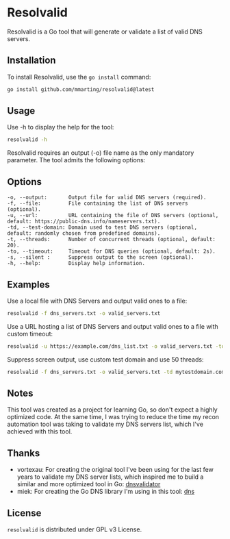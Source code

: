# Resolvalid

Resolvalid is a Go tool that will generate or validate a list of valid DNS servers.

## Installation

To install Resolvalid, use the `go install` command:

```sh
go install github.com/mmarting/resolvalid@latest
```

## Usage

Use -h to display the help for the tool:

```sh
resolvalid -h
```

Resolvalid requires an output (-o) file name as the only mandatory parameter. The tool admits the following options:

## Options

    -o, --output:       Output file for valid DNS servers (required).
    -f, --file:         File containing the list of DNS servers (optional).
    -u, --url:          URL containing the file of DNS servers (optional, default: https://public-dns.info/nameservers.txt).
    -td, --test-domain: Domain used to test DNS servers (optional, default: randomly chosen from predefined domains).
    -t, --threads:      Number of concurrent threads (optional, default: 20).
    -to, --timeout:     Timeout for DNS queries (optional, default: 2s).
    -s, --silent :      Suppress output to the screen (optional).
    -h, --help:         Display help information.

## Examples

Use a local file with DNS Servers and output valid ones to a file:

```sh
resolvalid -f dns_servers.txt -o valid_servers.txt
```

Use a URL hosting a list of DNS Servers and output valid ones to a file with custom timeout:

```sh
resolvalid -u https://example.com/dns_list.txt -o valid_servers.txt -to 5s
```

Suppress screen output, use custom test domain and use 50 threads:

```sh
resolvalid -f dns_servers.txt -o valid_servers.txt -td mytestdomain.com -t 50 -s
```

## Notes

This tool was created as a project for learning Go, so don't expect a highly optimized code. At the same time, I was trying to reduce the time my recon automation tool was taking to validate my DNS servers list, which I've achieved with this tool.

## Thanks

- vortexau: For creating the original tool I've been using for the last few years to validate my DNS server lists, which inspired me to build a similar and more optimized tool in Go: [dnsvalidator](https://github.com/vortexau/dnsvalidator)
- miek: For creating the Go DNS library I'm using in this tool: [dns](https://github.com/vortexau/dnsvalidator)

## License

`resolvalid` is distributed under GPL v3 License.
